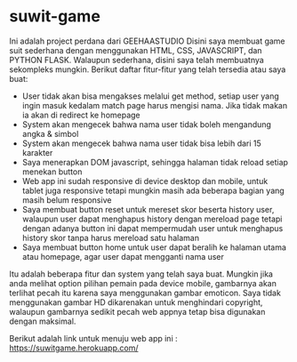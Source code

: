 # suwit-game
Ini adalah project perdana dari GEEHAASTUDIO
Disini saya membuat game suit sederhana dengan menggunakan HTML, CSS, JAVASCRIPT, dan PYTHON FLASK.
Walaupun sederhana, disini saya telah membuatnya sekompleks mungkin. Berikut daftar fitur-fitur yang telah tersedia atau saya buat:
* User tidak akan bisa mengakses melalui get method, setiap user yang ingin masuk kedalam match page harus mengisi nama. Jika tidak makan ia akan di redirect ke homepage 
* System akan mengecek bahwa nama user tidak boleh mengandung angka & simbol
* System akan mengecek bahwa nama user tidak bisa lebih dari 15 karakter
* Saya menerapkan DOM javascript, sehingga halaman tidak reload setiap menekan button
* Web app ini sudah responsive di device desktop dan mobile, untuk tablet juga responsive tetapi mungkin masih ada beberapa bagian yang masih belum responsive
* Saya membuat button reset untuk mereset skor beserta history user, walaupun user dapat menghapus history dengan mereload page tetapi dengan adanya button ini dapat mempermudah user untuk menghapus history skor tanpa harus mereload satu halaman
* Saya membuat button home untuk user dapat beralih ke halaman utama atau homepage, agar user dapat mengganti nama user


Itu adalah beberapa fitur dan system yang telah saya buat. Mungkin jika anda melihat option pilihan pemain pada device mobile, gambarnya akan terlihat pecah itu karena
saya menggunakan gambar emoticon. Saya tidak menggunakan gambar HD dikarenakan untuk menghindari copyright, walaupun gambarnya sedikit pecah web appnya tetap bisa digunakan
dengan maksimal.



Berikut adalah link untuk menuju web app ini : https://suwitgame.herokuapp.com/
